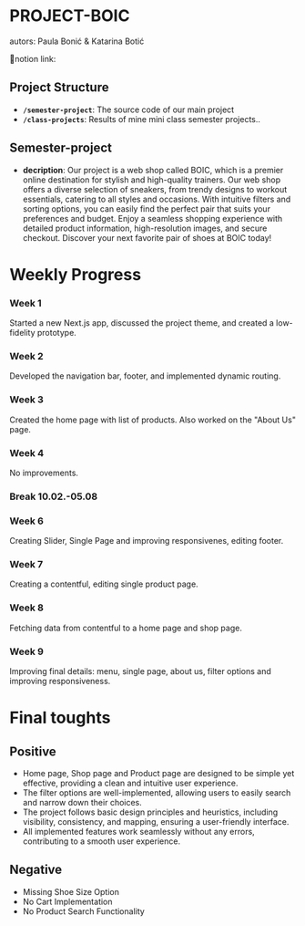 ﻿# PROJECT-BOIC <!-- omit in toc -->

 autors: Paula Bonić & Katarina Botić

🔗notion link: 

## Project Structure

- **`/semester-project`**: The source code of our main project
- **`/class-projects`**: Results of mine mini class semester projects..

## Semester-project
- **decription**: Our project is a web shop called BOIC, which is a premier online destination for stylish and high-quality trainers. Our web shop offers a diverse selection of sneakers, from trendy designs to workout essentials, catering to all styles and occasions. With intuitive filters and sorting options, you can easily find the perfect pair that suits your preferences and budget. Enjoy a seamless shopping experience with detailed product information, high-resolution images, and secure checkout. Discover your next favorite pair of shoes at BOIC today!

# Weekly Progress
### Week 1
Started a new Next.js app, discussed the project theme, and created a low-fidelity prototype.
### Week 2
Developed the navigation bar, footer, and implemented dynamic routing.
### Week 3
Created the home page with list of products. Also worked on the "About Us" page.
### Week 4
No improvements.
### Break 10.02.-05.08
### Week 6
Creating Slider, Single Page and improving responsivenes, editing footer.
### Week 7
Creating a contentful, editing single product page.
### Week 8
Fetching data from contentful to a home page and shop page.
### Week 9
Improving final details: menu, single page, about us, filter options and improving responsiveness.


# Final toughts
## Positive
- Home page, Shop page and Product page are designed to be simple yet effective, providing a clean and intuitive user experience.
- The filter options are well-implemented, allowing users to easily search and narrow down their choices.
- The project follows basic design principles and heuristics, including visibility, consistency, and mapping, ensuring a user-friendly interface.
- All implemented features work seamlessly without any errors, contributing to a smooth user experience.

  
## Negative
- Missing Shoe Size Option
- No Cart Implementation 
- No Product Search Functionality


